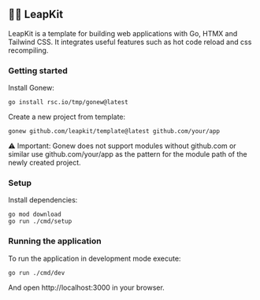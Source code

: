## 🎒🚀 LeapKit

LeapKit is a template for building web applications with Go, HTMX and Tailwind CSS. It integrates useful features such as hot code reload and css recompiling.

### Getting started

Install Gonew:

```
go install rsc.io/tmp/gonew@latest 
```

Create a new project from template:

```
gonew github.com/leapkit/template@latest github.com/your/app 
```
⚠️ Important: Gonew does not support modules without github.com or similar use github.com/your/app as the pattern for the module path of the newly created project.

### Setup

Install dependencies:

```
go mod download
go run ./cmd/setup
```

### Running the application

To run the application in development mode execute:

```
go run ./cmd/dev
```
And open http://localhost:3000 in your browser.

